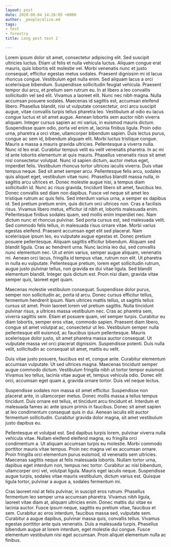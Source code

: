 ```yaml
---
layout: post
date: 2020-08-04 14:26:05 +0000
author: _people/alice.md
tags:
- test
- forestry
title: Long post test 2

---
```

Lorem ipsum dolor sit amet, consectetur adipiscing elit. Sed suscipit ultricies luctus. Etiam ut felis et nulla vehicula luctus. Aliquam congue erat mauris, quis lobortis elit molestie vel. Morbi venenatis nunc et justo consequat, efficitur egestas metus sodales. Praesent dignissim mi id lacus rhoncus congue. Vestibulum eget nulla enim. Sed aliquam lacus a orci scelerisque bibendum. Suspendisse sollicitudin feugiat vehicula. Praesent tempor dui arcu, et pretium sem rutrum eu. In at libero a leo convallis sollicitudin vel sed elit. Vivamus a laoreet elit. Nunc nec nibh magna. Nulla accumsan posuere sodales. Maecenas id sagittis est, accumsan eleifend libero. Phasellus blandit, nisi ut vulputate consectetur, orci arcu suscipit augue, vitae convallis turpis tellus pharetra leo. Vestibulum at odio eu lacus congue luctus et sit amet augue. Aenean lobortis sem auctor nibh viverra aliquam. Integer cursus sapien ac mi varius, in euismod mauris dictum. Suspendisse quam odio, porta vel enim at, lacinia finibus ligula. Proin odio urna, pharetra a orci vitae, ullamcorper bibendum sapien. Duis lectus purus, congue ac sem id, bibendum aliquam elit. Morbi luctus tristique congue. Mauris a massa a mauris gravida ultricies. Pellentesque a viverra nulla. Nunc id leo erat. Curabitur tempus velit eu velit venenatis pharetra. In ac mi id ante lobortis elementum at quis mauris. Phasellus venenatis risus sit amet nisl consectetur volutpat. Nunc id sapien dictum, auctor metus eget, imperdiet felis. Vestibulum rhoncus tortor ultrices iaculis viverra. Duis vitae tempus neque. Sed sit amet semper arcu. Pellentesque felis arcu, sodales quis aliquet eget, vestibulum vitae nunc. Phasellus blandit massa nulla, in sagittis arcu ultrices et. Donec molestie augue nisi, a tempus diam sollicitudin id. Nunc ac risus gravida, tincidunt libero sit amet, faucibus leo. Donec convallis sed diam non dapibus. Fusce vel neque sit amet leo tristique rutrum ac quis felis. Sed interdum varius urna, a semper ex dapibus id. Sed pretium pretium enim, quis dictum orci ultrices non. Cras a facilisis risus. Vivamus libero metus, efficitur id nibh et, lobortis malesuada enim. Pellentesque finibus sodales quam, sed mollis enim imperdiet nec. Nam dictum nunc et rhoncus pulvinar. Sed porta cursus est, sed malesuada velit. Sed commodo felis tellus, in malesuada risus ornare vitae. Morbi varius egestas eleifend. Praesent accumsan eget elit sed placerat. Nam scelerisque ipsum leo, eu vulputate augue egestas et. Donec pretium posuere pellentesque. Aliquam sagittis efficitur bibendum. Aliquam sed blandit ligula. Cras ac hendrerit urna. Nunc lacinia leo dui, sed convallis nunc elementum nec. Ut ut enim varius, semper augue aliquam, venenatis mi. Aenean orci lacus, fringilla id tempus vitae, rutrum non elit. Ut pharetra in nulla eu vulputate. Pellentesque pretium, lorem eget sollicitudin rutrum, augue justo pulvinar tellus, non gravida ex dui vitae ligula. Sed blandit elementum blandit. Integer quis dictum est. Proin nisi diam, gravida vitae semper quis, laoreet eget quam.

Maecenas molestie vestibulum consequat. Suspendisse dolor purus, semper non sollicitudin ac, porta id arcu. Donec cursus efficitur tellus, fermentum hendrerit ipsum. Nam ultrices mattis tellus, ut sagittis tellus cursus sit amet. Proin laoreet lorem vel pretium sagittis. Nulla tincidunt pulvinar risus, a ultrices massa vestibulum nec. Cras ac pharetra sem, viverra sagittis sem. Etiam et posuere quam, vel semper turpis. Curabitur eu diam lobortis, semper eros vitae, commodo sapien. Praesent diam libero, congue sit amet volutpat ac, consectetur ut leo. Vestibulum semper nulla pellentesque elit euismod, ac faucibus ipsum pellentesque. Mauris scelerisque dolor justo, sit amet pharetra massa auctor consequat. Ut vulputate massa vel orci placerat dignissim. Suspendisse potenti. Duis nulla velit, sollicitudin ac consequat sit amet, mattis eu velit.

Duis vitae justo posuere, faucibus est et, congue ante. Curabitur elementum accumsan vulputate. Ut sed ultrices magna. Maecenas tincidunt semper augue commodo dictum. Vestibulum fringilla nibh ut tortor tempor euismod. Vivamus leo tellus, lacinia vitae augue et, tempus vehicula odio. Donec elit orci, accumsan eget quam a, gravida ornare tortor. Duis vel neque lectus.

Suspendisse sodales non massa sit amet efficitur. Suspendisse non placerat ante, in ullamcorper metus. Donec mollis massa a tellus tempus tincidunt. Duis ornare est tellus, et tincidunt arcu tincidunt et. Interdum et malesuada fames ac ante ipsum primis in faucibus. Donec sit amet sapien at leo condimentum consequat quis in dui. Aenean iaculis elit auctor fermentum sollicitudin. Curabitur gravida dolor magna, sit amet vestibulum justo dapibus eu.

Pellentesque et volutpat est. Sed dapibus turpis lorem, pulvinar viverra nulla vehicula vitae. Nullam eleifend eleifend magna, eu fringilla orci condimentum a. Ut aliquam accumsan turpis eu molestie. Morbi commodo porttitor mauris vitae tempus. Proin nec magna vel ex accumsan ornare. Proin fringilla orci elementum purus euismod, id venenatis sem ultricies. Maecenas sagittis neque at felis malesuada lobortis. Nullam tortor urna, dapibus eget interdum non, tempus nec tortor. Curabitur ac nisl bibendum, ullamcorper orci vel, volutpat ligula. Mauris eget iaculis neque. Suspendisse augue turpis, sodales vitae mauris vestibulum, dictum varius est. Quisque ligula tortor, pulvinar a augue a, sodales fermentum mi.

Cras laoreet nisl at felis pulvinar, in suscipit eros rutrum. Phasellus fermentum leo semper urna accumsan pharetra. Vivamus nibh ligula, laoreet vitae diam at, aliquam ultricies enim. Donec mattis dui vitae ex lacinia auctor. Fusce ipsum neque, sagittis eu pretium vitae, faucibus et sem. Curabitur ac eros interdum, faucibus massa sed, vulputate sem. Curabitur a augue dapibus, pulvinar massa quis, convallis tellus. Vivamus egestas porttitor ante quis venenatis. Duis a malesuada turpis. Phasellus bibendum augue at lorem interdum, eget molestie dui congue. Fusce elementum vestibulum nisi eget accumsan. Proin aliquet elementum nulla ac finibus.